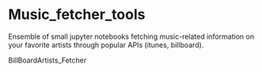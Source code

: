 # Music_fetcher_tools

Ensemble of small jupyter notebooks fetching music-related information on your favorite artists through popular APIs (itunes, billboard).

BillBoardArtists_Fetcher
